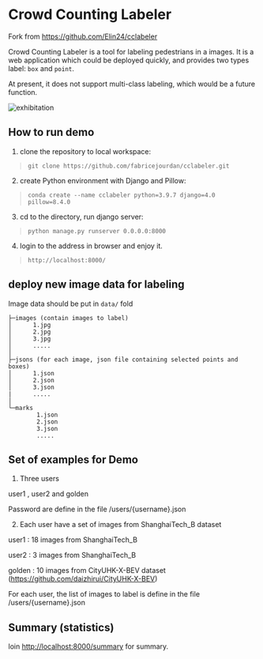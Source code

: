 # Crowd Counting Labeler

Fork from https://github.com/Elin24/cclabeler

Crowd Counting Labeler is a tool for labeling pedestrians in a images. It is a web application which could be deployed quickly, and provides two types label: `box` and `point`.

At present, it does not support multi-class labeling, which would be a future function.

![exhibitation](readmeimg/cclabel.jpg)

## How to run demo

1. clone the repository to local workspace:
> `git clone https://github.com/fabricejourdan/cclabeler.git`
2. create Python environment with Django and Pillow:
> `conda create --name cclabeler python=3.9.7 django=4.0 pillow=8.4.0`
3. cd to the directory, run django server:
> `python manage.py runserver 0.0.0.0:8000`
4. login to the address in browser and enjoy it.
> `http://localhost:8000/`

## deploy new image data for labeling

Image data should be put in `data/` fold
```
├─images (contain images to label)
│      1.jpg
│      2.jpg
│      3.jpg
│      .....
│
├─jsons (for each image, json file containing selected points and boxes)
│      1.json
│      2.json
│      3.json
|      .....
│
└─marks
        1.json
        2.json
        3.json
        .....
```

## Set of examples for Demo

1. Three users

user1 , user2 and golden

Password are define in the file /users/{username}.json

2. Each user have a set of images from ShanghaiTech_B dataset

user1 : 18 images from ShanghaiTech_B 

user2 : 3 images from ShanghaiTech_B

golden : 10 images from CityUHK-X-BEV dataset (https://github.com/daizhirui/CityUHK-X-BEV)

For each user, the list of images to label is define in the file /users/{username}.json

## Summary (statistics)

loin [http://localhost:8000/summary](http://localhost:8000/summary) for summary.
